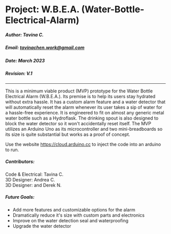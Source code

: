 # Project: W.B.E.A. (Water-Bottle-Electrical-Alarm)

##### Author: Tavina C.
##### Email: tavinachen.work@gmail.com
##### Date: March 2023
##### Revision: V.1

-------
This is a minimum viable product (MVP) prototype for the Water Bottle Electrical Alarm (W.B.E.A.). Its premise is to help its
users stay hydrated without extra hassle. It has a custom alarm feature and a water detector that will automatically reset the 
alarm whenever its user takes a sip of water for a hassle-free experience. It is engineered to fit on almost any generic metal 
water bottle such as a Hydroflask. The drinking spout is also designed to block the water detector so it won't accidentally reset itself.
The MVP utilizes an Arduino Uno as its microcontroller and two mini-breadboards so its size is quite substantial but works as a
proof of concept. 

Use the website https://cloud.arduino.cc to inject the code into an arduino to run. 

##### Contributors:
Code & Electrical: Tavina C. </br>
3D Designer: Andrea C. </br>
3D Designer: and Derek N.</br>

##### Future Goals:
  - Add more features and customizable options for the alarm
  - Dramatically reduce it's size with custom parts and electronics
  - Improve on the water detection seal and waterproofing
  - Upgrade the water detector
